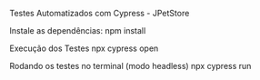
Testes Automatizados com Cypress - JPetStore


Instale as dependências:
npm install

Execução dos Testes
npx cypress open

Rodando os testes no terminal (modo headless)
npx cypress run
